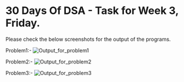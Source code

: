 # 30 Days Of DSA - Task for Week 3, Friday. 
Please check the below screenshots for the output of the programs.

Problem1:-
![Output_for_problem1](https://github.com/user-attachments/assets/17179ded-9ffa-4b4e-a634-5c47bd77ac28)

Problem2:-
![Output_for_problem2](https://github.com/user-attachments/assets/56101f45-db22-4a39-8ec3-86b226f38eaf)

Problem3:-
![Output_for_problem3](https://github.com/user-attachments/assets/3b81e118-ef28-41c2-a7ae-578ce46249cf)
